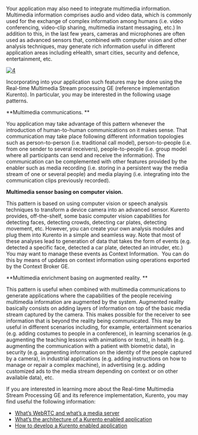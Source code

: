 Your application may also need to integrate multimedia information.
Multimedia information comprises audio and video data, which is commonly
used for the exchange of complex information among humans (i.e. video
conferencing, video-clip sharing, multimedia instant messaging, etc.) In
addition to this, in the last few years, cameras and microphones are
often used as advanced sensors that, combined with computer vision and
other analysis techniques, may generate rich information useful in
different application areas including eHealth, smart cities, security
and defence, entertainment, etc.  

[![4](http://www.fiware.org/wp-content/uploads/2014/11/4.png)](http://www.fiware.org/wp-content/uploads/2014/11/4.png)

Incorporating into your application such features may be done using the
Real-time Multimedia Stream processing GE (reference implementation
Kurento). In particular, you may be interested in the following usage
patterns.

**Multimedia communications. **

You application may take advantage of this pattern whenever the
introduction of human-to-human communications on it makes sense. That
communication may take place following different information topologies
such as person-to-person (i.e. traditional call model), person-to-people
(i.e. from one sender to several receivers), people-to-people (i.e.
group model where all participants can send and receive the
information). The communication can be complemented with other features
provided by the enabler such as media recording (i.e. storing in a
persistent way the media stream of one or several people) and media
playing (i.e. integrating into the communication clips previously
recorded).

**Multimedia sensor basing on computer vision.**

This pattern is based on using computer vision or speech analysis
techniques to transform a device camera into an advanced sensor. Kurento
provides, off-the-shelf, some basic computer vision capabilities for
detecting faces, detecting crowds, detecting car plates, detecting
movement, etc. However, you can create your own analysis modules and
plug them into Kurento in a simple and seamless way. Note that most of
these analyses lead to generation of data that takes the form of events
(e.g. detected a specific face, detected a car plate, detected an
intruder, etc.) You may want to manage these events as Context
Information.  You can do this by means of updates on context information
using operations exported by the Context Broker GE. 

**Multimedia enrichment basing on augmented reality. **

This pattern is useful when combined with multimedia communications to
generate applications where the capabilities of the people receiving
multimedia information are augmented by the system. Augmented reality
basically consists on adding layers of information on top of the basic
media stream captured by the camera. This makes possible for the
receiver to see information that is beyond the reality being
communicated. This may be useful in different scenarios including, for
example, entertainment scenarios (e.g. adding costumes to people in a
conference), in learning scenarios (e.g. augmenting the teaching lessons
with animations or texts), in health (e.g. augmenting the communication
with a patient with biometric data), in security (e.g. augmenting
information on the identity of the people captured by a camera), in
industrial applications (e.g. adding instructions on how to manage or
repair a complex machine), in advertising (e.g. adding customized ads to
the media stream depending on context or on other available data), etc.

If you are interested in learning more about the Real-time Multimedia
Stream Processing GE and its reference implementation, Kurento, you may
find useful the following information:

-   [What’s WebRTC and what’s a media
    server](http://www.fiware.org/devguides/real-time-processing-of-media-streams/whats-webrtc-and-whats-a-media-server/)
-   [What’s the architecture of a Kurento enabled
    application](http://www.fiware.org/devguides/real-time-processing-of-media-streams/whats-the-architecture-of-a-kurento-enabled-application/)
-   [How to develop a Kurento enabled
    application](http://www.fiware.org/devguides/real-time-processing-of-media-streams/how-to-develop-a-kurento-enabled-application/)

 

 
